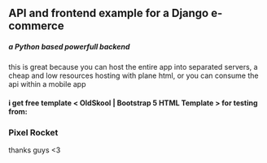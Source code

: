 ## API and frontend example for a Django e-commerce #
##### a Python based powerfull backend
 this is great because you can host the entire app into separated servers, a cheap and low resources hosting with plane html, or you can consume the api within a mobile app
#### i get free template < OldSkool | Bootstrap 5 HTML Template > for testing from:
### Pixel Rocket
thanks guys <3